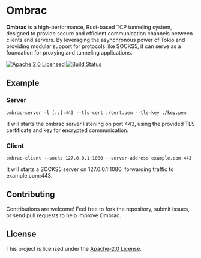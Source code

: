 # Ombrac

**Ombrac** is a high-performance, Rust-based TCP tunneling system, designed to provide secure and efficient communication channels between clients and servers. By leveraging the asynchronous power of Tokio and providing modular support for protocols like SOCKS5, it can serve as a foundation for proxying and tunneling applications.

[![Apache 2.0 Licensed][license-badge]][license-url]
[![Build Status][actions-badge]][actions-url]

## Example
### Server
```shell
ombrac-server -l [::]:443 --tls-cert ./cert.pem --tls-key ./key.pem
```
It will starts the ombrac server listening on port 443, using the provided TLS certificate and key for encrypted communication.

### Client
```shell
ombrac-client --socks 127.0.0.1:1080 --server-address example.com:443
```
It will starts a SOCKS5 server on 127.0.0.1:1080, forwarding traffic to example.com:443.

## Contributing
Contributions are welcome! Feel free to fork the repository, submit issues, or send pull requests to help improve Ombrac.

## License
This project is licensed under the [Apache-2.0 License](./LICENSE).

[license-badge]: https://img.shields.io/badge/license-apache-blue.svg
[license-url]: https://github.com/ombrac/ombrac/blob/main/LICENSE
[actions-badge]: https://github.com/ombrac/ombrac/workflows/CI/badge.svg
[actions-url]: https://github.com/ombrac/ombrac/actions/workflows/ci.yml?query=branch%3Amain